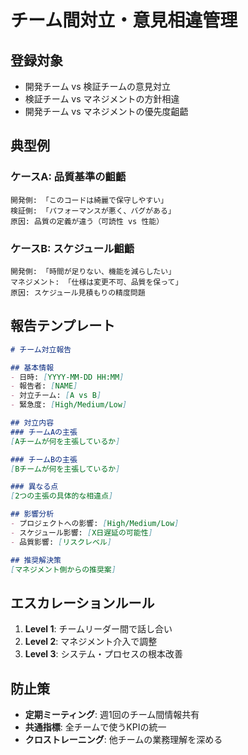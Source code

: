 # チーム間対立・意見相違管理

## 登録対象
- 開発チーム vs 検証チームの意見対立
- 検証チーム vs マネジメントの方針相違
- 開発チーム vs マネジメントの優先度齟齬

## 典型例

### ケースA: 品質基準の齟齬
```
開発側: 「このコードは綺麗で保守しやすい」
検証側: 「パフォーマンスが悪く、バグがある」
原因: 品質の定義が違う（可読性 vs 性能）
```

### ケースB: スケジュール齟齬
```
開発側: 「時間が足りない、機能を減らしたい」
マネジメント: 「仕様は変更不可、品質を保って」
原因: スケジュール見積もりの精度問題
```

## 報告テンプレート
```markdown
# チーム対立報告

## 基本情報
- 日時: [YYYY-MM-DD HH:MM]
- 報告者: [NAME]
- 対立チーム: [A vs B]
- 緊急度: [High/Medium/Low]

## 対立内容
### チームAの主張
[Aチームが何を主張しているか]

### チームBの主張
[Bチームが何を主張しているか]

### 異なる点
[2つの主張の具体的な相違点]

## 影響分析
- プロジェクトへの影響: [High/Medium/Low]
- スケジュール影響: [X日遅延の可能性]
- 品質影響: [リスクレベル]

## 推奨解決策
[マネジメント側からの推奨案]
```

## エスカレーションルール
1. **Level 1**: チームリーダー間で話し合い
2. **Level 2**: マネジメント介入で調整
3. **Level 3**: システム・プロセスの根本改善

## 防止策
- **定期ミーティング**: 週1回のチーム間情報共有
- **共通指標**: 全チームで使うKPIの統一
- **クロストレーニング**: 他チームの業務理解を深める